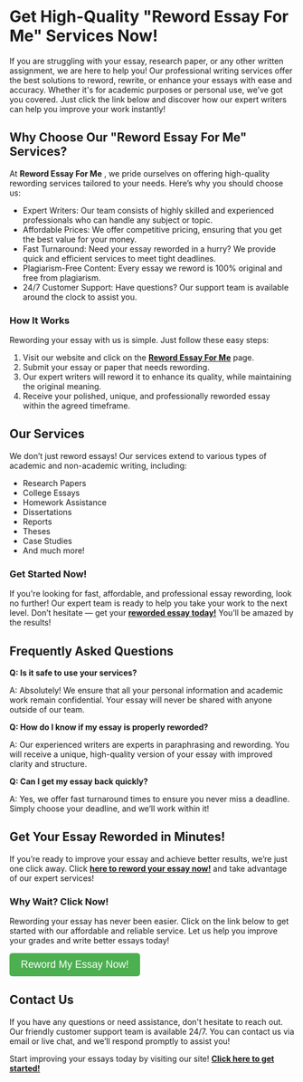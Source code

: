 # Get High-Quality "Reword Essay For Me" Services Now!

If you are struggling with your essay, research paper, or any other written assignment, we are here to help you! Our professional writing services offer the best solutions to reword, rewrite, or enhance your essays with ease and accuracy. Whether it's for academic purposes or personal use, we’ve got you covered. Just click the link below and discover how our expert writers can help you improve your work instantly!

## Why Choose Our "Reword Essay For Me" Services?

At **Reword Essay For Me** , we pride ourselves on offering high-quality rewording services tailored to your needs. Here’s why you should choose us:

- Expert Writers: Our team consists of highly skilled and experienced professionals who can handle any subject or topic.
- Affordable Prices: We offer competitive pricing, ensuring that you get the best value for your money.
- Fast Turnaround: Need your essay reworded in a hurry? We provide quick and efficient services to meet tight deadlines.
- Plagiarism-Free Content: Every essay we reword is 100% original and free from plagiarism.
- 24/7 Customer Support: Have questions? Our support team is available around the clock to assist you.

### How It Works

Rewording your essay with us is simple. Just follow these easy steps:

1. Visit our website and click on the [**Reword Essay For Me**](https://tinyurl.com/topessay?keyword=re+word+essay+for+me) page.
2. Submit your essay or paper that needs rewording.
3. Our expert writers will reword it to enhance its quality, while maintaining the original meaning.
4. Receive your polished, unique, and professionally reworded essay within the agreed timeframe.

## Our Services

We don’t just reword essays! Our services extend to various types of academic and non-academic writing, including:

- Research Papers
- College Essays
- Homework Assistance
- Dissertations
- Reports
- Theses
- Case Studies
- And much more!

### Get Started Now!

If you're looking for fast, affordable, and professional essay rewording, look no further! Our expert team is ready to help you take your work to the next level. Don’t hesitate — get your [**reworded essay today!**](https://tinyurl.com/topessay?keyword=re+word+essay+for+me) You’ll be amazed by the results!

## Frequently Asked Questions

**Q: Is it safe to use your services?**

A: Absolutely! We ensure that all your personal information and academic work remain confidential. Your essay will never be shared with anyone outside of our team.

**Q: How do I know if my essay is properly reworded?**

A: Our experienced writers are experts in paraphrasing and rewording. You will receive a unique, high-quality version of your essay with improved clarity and structure.

**Q: Can I get my essay back quickly?**

A: Yes, we offer fast turnaround times to ensure you never miss a deadline. Simply choose your deadline, and we’ll work within it!

## Get Your Essay Reworded in Minutes!

If you’re ready to improve your essay and achieve better results, we’re just one click away. Click [**here to reword your essay now!**](https://tinyurl.com/topessay?keyword=re+word+essay+for+me) and take advantage of our expert services!

### Why Wait? Click Now!

Rewording your essay has never been easier. Click on the link below to get started with our affordable and reliable service. Let us help you improve your grades and write better essays today!

[<button style="font-size: 18px; padding: 10px 20px; background-color: #4CAF50; color: white; border: none; border-radius: 5px;">Reword My Essay Now!</button>](https://tinyurl.com/topessay?keyword=re+word+essay+for+me)
## Contact Us

If you have any questions or need assistance, don't hesitate to reach out. Our friendly customer support team is available 24/7. You can contact us via email or live chat, and we’ll respond promptly to assist you!

Start improving your essays today by visiting our site! [**Click here to get started!**](https://tinyurl.com/topessay?keyword=re+word+essay+for+me)
